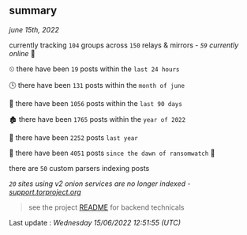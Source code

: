 
## summary
_june 15th, 2022_

currently tracking `104` groups across `150` relays & mirrors - _`59` currently online_ 📡

⏲ there have been `19` posts within the `last 24 hours`

🕓 there have been `131` posts within the `month of june`

📅 there have been `1056` posts within the `last 90 days`

🏚 there have been `1765` posts within the `year of 2022`

🚀 there have been `2252` posts `last year`

🦕 there have been `4051` posts `since the dawn of ransomwatch` 🐣

there are `50` custom parsers indexing posts

_`20` sites using v2 onion services are no longer indexed - [support.torproject.org](https://support.torproject.org/onionservices/v2-deprecation/)_

> see the project [README](https://github.com/jmousqueton/ransomwatch#readme) for backend technicals



Last update : _Wednesday 15/06/2022 12:51:55 (UTC)_

